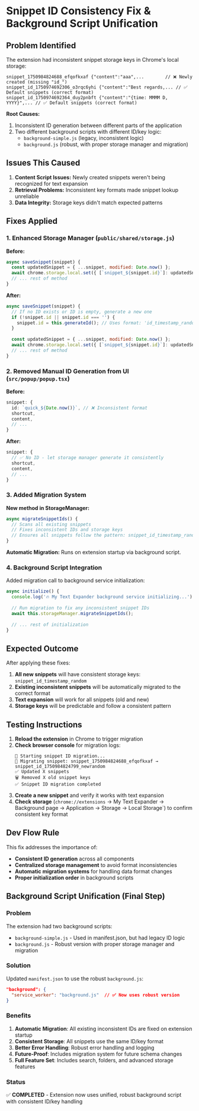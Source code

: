 # Snippet ID Consistency Fix & Background Script Unification

## Problem Identified

The extension had inconsistent snippet storage keys in Chrome's local storage:

```
snippet_1750984824688_efqofkxaf {"content":"aaa",...        // ❌ Newly created (missing "id_")
snippet_id_1750974692306_o3rqc6yhi {"content":"Best regards,... // ✅ Default snippets (correct format)
snippet_id_1750974692364_duy2pnbft {"content":"{time: MMMM D, YYYY}",... // ✅ Default snippets (correct format)
```

**Root Causes:** 
1. Inconsistent ID generation between different parts of the application
2. Two different background scripts with different ID/key logic:
   - `background-simple.js` (legacy, inconsistent logic)
   - `background.js` (robust, with proper storage manager and migration)

## Issues This Caused

1. **Content Script Issues:** Newly created snippets weren't being recognized for text expansion
2. **Retrieval Problems:** Inconsistent key formats made snippet lookup unreliable
3. **Data Integrity:** Storage keys didn't match expected patterns

## Fixes Applied

### 1. Enhanced Storage Manager (`public/shared/storage.js`)

**Before:**
```javascript
async saveSnippet(snippet) {
  const updatedSnippet = { ...snippet, modified: Date.now() };
  await chrome.storage.local.set({ [`snippet_${snippet.id}`]: updatedSnippet });
  // ... rest of method
}
```

**After:**
```javascript
async saveSnippet(snippet) {
  // If no ID exists or ID is empty, generate a new one
  if (!snippet.id || snippet.id === '') {
    snippet.id = this.generateId(); // Uses format: 'id_timestamp_randomstring'
  }
  
  const updatedSnippet = { ...snippet, modified: Date.now() };
  await chrome.storage.local.set({ [`snippet_${snippet.id}`]: updatedSnippet });
  // ... rest of method
}
```

### 2. Removed Manual ID Generation from UI (`src/popup/popup.tsx`)

**Before:**
```typescript
snippet: {
  id: `quick_${Date.now()}`, // ❌ Inconsistent format
  shortcut,
  content,
  // ...
}
```

**After:**
```typescript
snippet: {
  // ✅ No ID - let storage manager generate it consistently
  shortcut,
  content,
  // ...
}
```

### 3. Added Migration System

**New method in StorageManager:**
```javascript
async migrateSnippetIds() {
  // Scans all existing snippets
  // Fixes inconsistent IDs and storage keys
  // Ensures all snippets follow the pattern: snippet_id_timestamp_random
}
```

**Automatic Migration:** Runs on extension startup via background script.

### 4. Background Script Integration

Added migration call to background service initialization:
```javascript
async initialize() {
  console.log('🔥 My Text Expander background service initializing...');
  
  // Run migration to fix any inconsistent snippet IDs
  await this.storageManager.migrateSnippetIds();
  
  // ... rest of initialization
}
```

## Expected Outcome

After applying these fixes:

1. **All new snippets** will have consistent storage keys: `snippet_id_timestamp_random`
2. **Existing inconsistent snippets** will be automatically migrated to the correct format
3. **Text expansion** will work for all snippets (old and new)
4. **Storage keys** will be predictable and follow a consistent pattern

## Testing Instructions

1. **Reload the extension** in Chrome to trigger migration
2. **Check browser console** for migration logs:
   ```
   🔄 Starting snippet ID migration...
   📝 Migrating snippet: snippet_1750984824688_efqofkxaf → snippet_id_1750984824799_newrandom
   ✅ Updated X snippets
   🗑️ Removed X old snippet keys
   ✅ Snippet ID migration completed
   ```
3. **Create a new snippet** and verify it works with text expansion
4. **Check storage** (`chrome://extensions` → My Text Expander → Background page → Application → Storage → Local Storage`) to confirm consistent key format

## Dev Flow Rule

This fix addresses the importance of:
- **Consistent ID generation** across all components
- **Centralized storage management** to avoid format inconsistencies  
- **Automatic migration systems** for handling data format changes
- **Proper initialization order** in background scripts

## Background Script Unification (Final Step)

### Problem
The extension had two background scripts:
- `background-simple.js` - Used in manifest.json, but had legacy ID logic
- `background.js` - Robust version with proper storage manager and migration

### Solution
Updated `manifest.json` to use the robust `background.js`:

```json
"background": {
  "service_worker": "background.js"  // ✅ Now uses robust version
}
```

### Benefits
1. **Automatic Migration**: All existing inconsistent IDs are fixed on extension startup
2. **Consistent Storage**: All snippets use the same ID/key format
3. **Better Error Handling**: Robust error handling and logging
4. **Future-Proof**: Includes migration system for future schema changes
5. **Full Feature Set**: Includes search, folders, and advanced storage features

### Status
✅ **COMPLETED** - Extension now uses unified, robust background script with consistent ID/key handling
